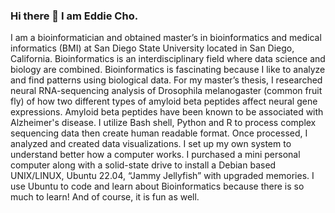 ### Hi there 👋 I am Eddie Cho.

<!--
**echo4922/echo4922** is a ✨ _special_ ✨ repository because its `README.md` (this file) appears on your GitHub profile.


--> I am a bioinformatician and obtained master’s in bioinformatics and medical informatics (BMI) at San Diego State University located in San Diego, California. Bioinformatics is an interdisciplinary field where data science and biology are combined. Bioinformatics is fascinating because I like to analyze and find patterns using biological data. For my master’s thesis, I researched neural RNA-sequencing analysis of Drosophila melanogaster (common fruit fly) of how two different types of amyloid beta peptides affect neural gene expressions. Amyloid beta peptides have been known to be associated with Alzheimer's disease. I utilize Bash shell, Python and R to process complex sequencing data then create human readable format. Once processed, I analyzed and created data visualizations. I set up my own system to understand better how a computer works. I purchased a mini personal computer along with a solid-state drive to install a Debian based UNIX/LINUX, Ubuntu 22.04, “Jammy Jellyfish” with upgraded memories. I use Ubuntu to code and learn about Bioinformatics because there is so much to learn! And of course, it is fun as well.
